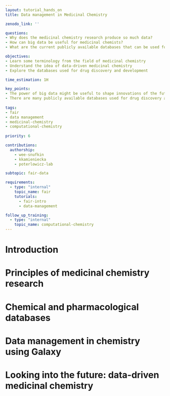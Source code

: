 ```yaml
---
layout: tutorial_hands_on
title: Data management in Medicinal Chemistry

zenodo_link: ''

questions:
- Why does the medicinal chemistry research produce so much data?
- How can big data be useful for medicinal chemists?
- What are the current publicly available databases that can be used for drug discovery and development?

objectives:
- Learn some terminology from the field of medicinal chemistry
- Understand the idea of data-driven medicinal chemistry
- Explore the databases used for drug discovery and development

time_estimation: 1H

key_points:
- The power of big data might be useful to shape innovations of the future in the pharmaceutical field.
- There are many publicly available databases used for drug discovery and development and they might look at the same medicines from different angles and classify them based on various factors.
  
tags:
- fair
- data management
- medicinal-chemistry
- computational-chemistry
  
priority: 6

contributions:
  authorship:
    - wee-snufkin
    - kkamieniecka
    - poterlowicz-lab

subtopic: fair-data

requirements:
  - type: "internal"
    topic_name: fair
    tutorials:
      - fair-intro
      - data-management

follow_up_training:
  - type: "internal"
    topic_name: computational-chemistry
---
```


# Introduction 

# Principles of medicinal chemistry research

# Chemical and pharmacological databases

# Data management in chemistry using Galaxy

# Looking into the future: data-driven medicinal chemistry
